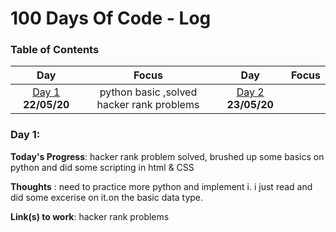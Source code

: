 # 100 Days Of Code - Log

### Table of Contents 
|Day|Focus|Day|Focus|
|:---:|:-----:|:---:|:-----:|
|[Day 1](#day-1) **22/05/20**|python basic ,solved hacker rank problems |[Day 2](#day-2) **23/05/20**||
<a name="day-1"></a>
### Day 1: 

**Today's Progress**: hacker rank problem solved, brushed up some basics on python and did some scripting in html & CSS

**Thoughts** : need to practice more python and implement i. i just read and did some excerise on it.on the basic data type.

**Link(s) to work**: hacker rank problems

<a name="day-2"></a>

